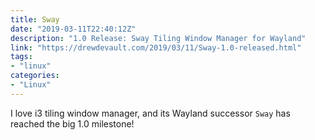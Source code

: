 ```yaml
---
title: Sway
date: "2019-03-11T22:40:12Z"
description: "1.0 Release: Sway Tiling Window Manager for Wayland"
link: "https://drewdevault.com/2019/03/11/Sway-1.0-released.html"
tags:
- "linux"
categories:
- "Linux"
---
```


I love i3 tiling window manager, and its Wayland successor `Sway` has reached the big 1.0 milestone!